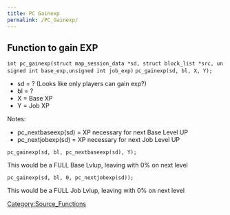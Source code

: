 ```yaml
---
title: PC Gainexp
permalink: /PC_Gainexp/
---
```


Function to gain EXP
--------------------

`int pc_gainexp(struct map_session_data *sd, struct block_list *src, unsigned int base_exp,unsigned int job_exp)`
`pc_gainexp(sd, bl, X, Y);`

-   sd = ? (Looks like only players can gain exp?)
-   bl = ?
-   X = Base XP
-   Y = Job XP

Notes:

-   pc_nextbaseexp(sd) = XP necessary for next Base Level UP
-   pc_nextjobexp(sd) = XP necessary for next Job Level UP

`pc_gainexp(sd, bl, pc_nextbaseexp(sd), Y);`

This would be a FULL Base Lvlup, leaving with 0% on next level

`pc_gainexp(sd, bl, 0, pc_nextjobexp(sd));`

This would be a FULL Job Lvlup, leaving with 0% on next level

[Category:Source_Functions](Source_Functions)